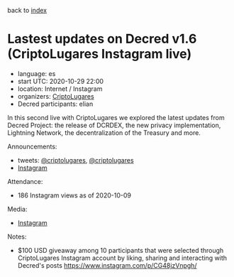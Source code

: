 back to [index](index.md)

# Lastest updates on Decred v1.6 (CriptoLugares Instagram live)

- language: es
- start UTC: 2020-10-29 22:00
- location: Internet / Instagram
- organizers: [CriptoLugares](https://twitter.com/criptolugares)
- Decred participants: elian

In this second live with CriptoLugares we explored the latest updates from Decred Project: the release of DCRDEX, the new privacy implementation, Lightning Network, the decentralization of the Treasury and more.

Announcements:

- tweets: [@criptolugares](https://twitter.com/criptolugares/status/1321810282264645632), [@criptolugares](https://twitter.com/criptolugares/status/1321580916821663745)
- [Instagram](https://www.instagram.com/p/CG7gQ3iH_TV/)

Attendance:

- 186 Instagram views as of 2020-10-09

Media:

- [Instagram](https://www.instagram.com/p/CG8ebPOnQg7/)

Notes:

- $100 USD giveaway among 10 participants that were selected through CriptoLugares Instagram account by liking, sharing and interacting with Decred's posts https://www.instagram.com/p/CG48jzVnpgh/

